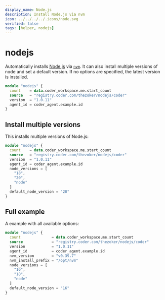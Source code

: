 ```yaml
---
display_name: Node.js
description: Install Node.js via nvm
icon: ../../../../.icons/node.svg
verified: false
tags: [helper, nodejs]
---
```


# nodejs

Automatically installs [Node.js](https://github.com/nodejs/node) via [`nvm`](https://github.com/nvm-sh/nvm). It can also install multiple versions of node and set a default version. If no options are specified, the latest version is installed.

```tf
module "nodejs" {
  count    = data.coder_workspace.me.start_count
  source   = "registry.coder.com/thezoker/nodejs/coder"
  version  = "1.0.11"
  agent_id = coder_agent.example.id
}
```

## Install multiple versions

This installs multiple versions of Node.js:

```tf
module "nodejs" {
  count    = data.coder_workspace.me.start_count
  source   = "registry.coder.com/thezoker/nodejs/coder"
  version  = "1.0.11"
  agent_id = coder_agent.example.id
  node_versions = [
    "18",
    "20",
    "node"
  ]
  default_node_version = "20"
}
```

## Full example

A example with all available options:

```tf
module "nodejs" {
  count              = data.coder_workspace.me.start_count
  source             = "registry.coder.com/thezoker/nodejs/coder"
  version            = "1.0.11"
  agent_id           = coder_agent.example.id
  nvm_version        = "v0.39.7"
  nvm_install_prefix = "/opt/nvm"
  node_versions = [
    "16",
    "18",
    "node"
  ]
  default_node_version = "16"
}
```
